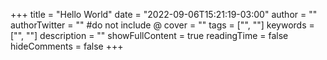 +++
title = "Hello World"
date = "2022-09-06T15:21:19-03:00"
author = ""
authorTwitter = "" #do not include @
cover = ""
tags = ["", ""]
keywords = ["", ""]
description = ""
showFullContent = true
readingTime = false
hideComments = false
+++
